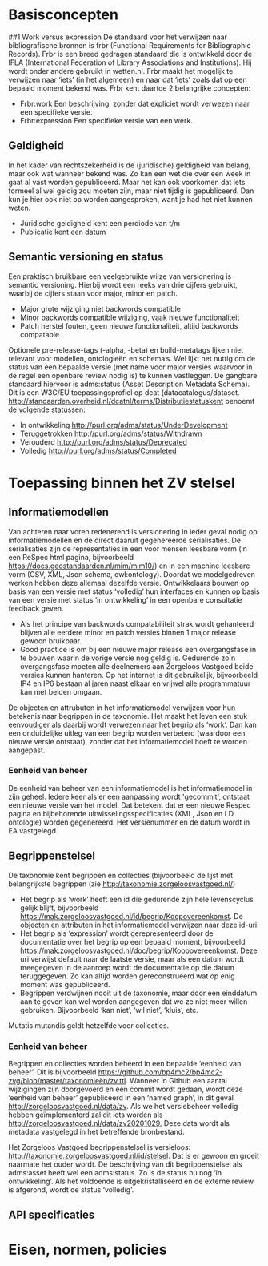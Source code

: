 # Basisconcepten
##1	Work versus expression
De standaard voor het verwijzen naar bibliografische bronnen is frbr (Functional Requirements for Bibliographic Records). Frbr is een breed gedragen standaard die is ontwikkeld door de IFLA (International Federation of Library Associations and Institutions). Hij wordt onder andere gebruikt in wetten.nl. Frbr maakt het mogelijk te verwijzen naar ‘iets’ (in het algemeen) en naar dat ‘iets’ zoals dat op een bepaald moment bekend was. Frbr kent daartoe 2 belangrijke concepten:
*	Frbr:work 	Een beschrijving, zonder dat expliciet wordt verwezen naar een specifieke versie.
*	Frbr:expression	Een specifieke versie van een werk.
##	Geldigheid
In het kader van rechtszekerheid is de (juridische) geldigheid van belang, maar ook wat wanneer bekend was. Zo kan een wet die over een week in gaat al vast worden gepubliceerd. Maar het kan ook voorkomen dat iets formeel al wel geldig zou moeten zijn, maar niet tijdig is gepubliceerd. Dan kun je hier ook niet op worden aangesproken, want je had het niet kunnen weten.
*	Juridische geldigheid kent een perdiode van t/m
*	Publicatie kent een datum
##	Semantic versioning en status
Een praktisch bruikbare een veelgebruikte wijze van versionering is semantic versioning. Hierbij wordt een reeks van drie cijfers gebruikt, waarbij de cijfers staan voor major, minor en patch. 
*	Major	grote wijziging niet backwords compatible		
*	Minor	backwords compatible wijziging, vaak nieuwe functionaliteit		
*	Patch	herstel fouten, geen nieuwe functionaliteit, altijd backwords compatable		

Optionele pre-release-tags (-alpha, -beta) en build-metatags lijken niet relevant voor modellen, ontologieën en schema’s. Wel lijkt het nuttig om de status van een bepaalde versie (met name voor major versies waarvoor in de regel een openbare review nodig is) te kunnen vastleggen. De gangbare standaard hiervoor is adms:status (Asset Description Metadata Schema). Dit is een W3C/EU toepassingsprofiel op dcat (datacatalogus/dataset. http://standaarden.overheid.nl/dcatnl/terms/Distributiestatuskent benoemt de volgende statussen:
*	In ontwikkeling	<http://purl.org/adms/status/UnderDevelopment> 
*	Teruggetrokken	<http://purl.org/adms/status/Withdrawn> 
*	Verouderd	<http://purl.org/adms/status/Deprecated> 
*	Volledig	<http://purl.org/adms/status/Completed> 
#	Toepassing binnen het ZV stelsel
##	Informatiemodellen
Van achteren naar voren redenerend is versionering in ieder geval nodig op informatiemodellen en de direct daaruit gegenereerde serialisaties. De serialisaties zijn de representaties in een voor mensen leesbare vorm (in een ReSpec html pagina, bijvoorbeeld <https://docs.geostandaarden.nl/mim/mim10/>) en in een machine leesbare vorm (CSV, XML, Json schema, owl:ontology). Doordat we modelgedreven werken hebben deze allemaal dezelfde versie. Ontwikkelaars bouwen op basis van een versie met status ‘volledig’ hun interfaces en kunnen op basis van een versie met status ‘in ontwikkeling’ in een openbare consultatie feedback geven.

*	Als het principe van backwords compatabiliteit strak wordt gehanteerd blijven alle eerdere minor en patch versies binnen 1 major release gewoon bruikbaar.
*	Good practice is om bij een nieuwe major release een overgangsfase in te bouwen waarin de vorige versie nog geldig is. Gedurende zo'n overgangsfase moeten alle deelnemers aan Zorgeloos Vastgoed beide versies kunnen hanteren. Op het internet is dit gebruikelijk, bijvoorbeeld IP4 en IP6 bestaan al jaren naast elkaar en vrijwel alle programmatuur kan met beiden omgaan.

De objecten en attrubuten in het informatiemodel verwijzen voor hun betekenis naar begrippen in de taxonomie. Het maakt het leven een stuk eenvoudiger als daarbij wordt verwezen naar het begrip als ‘work’. Dan kan een onduidelijke uitleg van een begrip worden verbeterd (waardoor een nieuwe versie ontstaat), zonder dat het informatiemodel hoeft te worden aangepast.
### Eenheid van beheer
De eenheid van beheer van een informatiemodel is het informatiemodel in zijn geheel. Iedere keer als er een aanpassing wordt 'gecommit', ontstaat een nieuwe versie van het model. Dat betekent dat er een nieuwe Respec pagina en bijbehorende uitwisselingsspecificaties (XML, Json en LD ontologie) worden gegenereerd. Het versienummer en de datum wordt in EA vastgelegd. 
##	Begrippenstelsel
De taxonomie kent begrippen en collecties (bijvoorbeeld de lijst met belangrijkste begrippen (zie <http://taxonomie.zorgeloosvastgoed.nl/>)
*	Het begrip als ‘work’ heeft een id die gedurende zijn hele levenscyclus gelijk blijft, bijvoorbeeld <https://mak.zorgeloosvastgoed.nl/id/begrip/Koopovereenkomst>. De objecten en attributen in het informatiemodel verwijzen naar deze id-uri.
*	Het begrip als ‘expression’ wordt gerepresenteerd door de documentatie over het begrip op een bepaald moment, bijvoorbeeld <https://mak.zorgeloosvastgoed.nl/doc/begrip/Koopovereenkomst>. Deze uri verwijst default naar de laatste versie, maar als een datum wordt meegegeven in de aanroep wordt de documentatie op die datum teruggegeven. Zo kan altijd worden gereconstrueerd wat op enig moment was gepubliceerd.
*	Begrippen verdwijnen nooit uit de taxonomie, maar door een einddatum aan te geven kan wel worden aangegeven dat we ze niet meer willen gebruiken. Bijvoorbeeld ‘kan niet’, ‘wil niet’, ‘kluis’, etc.

Mutatis mutandis geldt hetzelfde voor collecties.
### Eenheid van beheer
Begrippen en collecties worden beheerd in een bepaalde ‘eenheid van beheer’. Dit is bijvoorbeeld <https://github.com/bp4mc2/bp4mc2-zvg/blob/master/taxonomieën/zv.ttl>. Wanneer in Github een aantal wijzigingen zijn doorgevoerd en een commit wordt gedaan, wordt deze ‘eenheid van beheer’ gepubliceerd in een ‘named graph’, in dit geval <http://zorgeloosvastgoed.nl/data/zv>. Als we het versiebeheer volledig hebben geïmplementerd zal dit iets worden als <http://zorgeloosvastgoed.nl/data/zv20201029.> Deze data wordt als metadata vastgelegd in het betreffende bronbestand.

Het Zorgeloos Vastgoed begrippenstelsel is versieloos: <http://taxonomie.zorgeloosvastgoed.nl/id/stelsel>. Dat is er gewoon en groeit naarmate het ouder wordt. De beschrijving van dit begrippenstelsel als adms:asset heeft wel een adms:status. Zo is de status nu nog ‘in ontwikkeling’. Als het voldoende is uitgekristalliseerd en de externe review is afgerond, wordt de status ‘volledig’. 
 
##	API specificaties
#	Eisen, normen, policies
